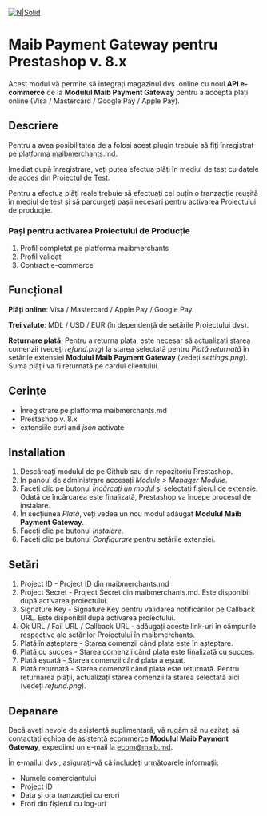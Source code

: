 [![N|Solid](https://www.maib.md/images/logo.svg)](https://www.maib.md)

# Maib Payment Gateway pentru Prestashop v. 8.x
Acest modul vă permite să integrați magazinul dvs. online cu noul **API e-commerce** de la **Modulul Maib Payment Gateway** pentru a accepta plăți online (Visa / Mastercard / Google Pay / Apple Pay).

## Descriere
Pentru a avea posibilitatea de a folosi acest plugin trebuie să fiți înregistrat pe platforma [maibmerchants.md](https://maibmerchants.md).

Imediat după înregistrare, veți putea efectua plăți în mediul de test cu datele de acces din Proiectul de Test.

Pentru a efectua plăți reale trebuie să efectuați cel puțin o tranzacție reușită în mediul de test și să parcurgeți pașii necesari pentru activarea Proiectului de producție.

### Pași pentru activarea Proiectului de Producție
1. Profil completat pe platforma maibmerchants
2. Profil validat
3. Contract e-commerce

## Funcțional
**Plăți online**: Visa / Mastercard / Apple Pay / Google Pay.

**Trei valute**: MDL / USD / EUR (în dependență de setările Proiectului dvs).

**Returnare plată**: Pentru a returna plata, este necesar să actualizați starea comenzii (vedeți _refund.png_) la starea selectată pentru _Plată returnată_ în setările extensiei **Modulul Maib Payment Gateway** (vedeți _settings.png_). Suma plății va fi returnată pe cardul clientului.

## Cerințe 
- Înregistrare pe platforma maibmerchants.md
- Prestashop v. 8.x
- extensiile _curl_ and _json_ activate

## Installation
1. Descărcați modulul de pe Github sau din repozitoriu Prestashop.
2. În panoul de administrare accesați _Module > Manager Module_.
3. Faceți clic pe butonul _Încărcați un modul_ și selectați fișierul de extensie. Odată ce încărcarea este finalizată, Prestashop va începe procesul de instalare.
4. În secțiunea _Plată_, veți vedea un nou modul adăugat **Modulul Maib Payment Gateway**.
5. Faceți clic pe butonul _Instalare_.
6. Faceți clic pe butonul _Configurare_ pentru setările extensiei.

## Setări
1. Project ID - Project ID din maibmerchants.md
2. Project Secret - Project Secret din maibmerchants.md. Este disponibil după activarea proiectului.
3. Signature Key - Signature Key pentru validarea notificărilor pe Callback URL. Este disponibil după activarea proiectului.
4. Ok URL / Fail URL / Callback URL - adăugați aceste link-uri în câmpurile respective ale setărilor Proiectului în maibmerchants.
5. Plată în așteptare - Starea comenzii când plata este în așteptare.
6. Plată cu succes - Starea comenzii când plata este finalizată cu succes.
7. Plată eșuată - Starea comenzii când plata a eșuat.
8. Platã returnatã - Starea comenzii când plata este returnată. Pentru returnarea plății, actualizați starea comenzii la starea selectată aici (vedeți _refund.png_).

## Depanare
Dacă aveți nevoie de asistență suplimentară, vă rugăm să nu ezitați să contactați echipa de asistență ecommerce **Modulul Maib Payment Gateway**, expediind un e-mail la ecom@maib.md.

În e-mailul dvs., asigurați-vă că includeți următoarele informații:
- Numele comerciantului
- Project ID
- Data și ora tranzacției cu erori
- Erori din fișierul cu log-uri